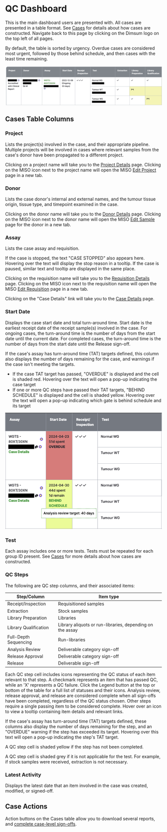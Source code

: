 # QC Dashboard

This is the main dashboard users are presented with. All cases are presented in a table format. See
[Cases](cases.md) for details about how cases are constructed. Navigate back to this page
by clicking on the Dimsum logo on the top left of all pages.

By default, the table is sorted by urgency. Overdue cases are considered most urgent, followed by
those behind schedule, and then cases with the least time remaining.

![QC Dashboard](../../images/qc_dashboard.png)

## Cases Table Columns

### Project

Lists the project(s) involved in the case, and their appropriate pipeline. Multiple projects will be
involved in cases where relevant samples from the case's donor have been propagated to a different
project.

Clicking on a project name will take you to the [Project Details](details.md) page. Clicking on the
MISO icon next to the project name will open the MISO
[Edit Project](https://miso-lims.readthedocs.io/projects/docs/en/latest/user_manual/projects/#edit-project-page)
page in a new tab.

### Donor

Lists the case donor's internal and external names, and the tumour tissue origin, tissue type, and
timepoint examined in the case.

Clicking on the donor name will take you to the [Donor Details](details.md) page. Clicking on the
MISO icon next to the donor name will open the MISO
[Edit Sample](https://miso-lims.readthedocs.io/projects/docs/en/latest/user_manual/samples/#editing-a-single-sample)
page for the donor in a new tab.

### Assay

Lists the case assay and requisition.

If the case is stopped, the text "CASE STOPPED" also appears here. Hovering over the text will
display the stop reason in a tooltip. If the case is paused, similar text and tooltip are displayed
in the same place.

Clicking on the requisition name will take you to the [Requisition Details](details.md) page.
Clicking on the MISO icon next to the requisition name will open the MISO
[Edit Requisition](https://miso-lims.readthedocs.io/projects/docs/en/latest/user_manual/requisitions/#editing-requisitions)
page in a new tab.

Clicking on the "Case Details" link will take you to the [Case Details](details.md) page.

### Start Date

Displays the case start date and total turn-around time. Start date is the earliest receipt date of
the receipt sample(s) involved in the case. For ongoing cases, the turn-around time is the number of
days from the start date until the current date. For completed cases, the turn-around time is the
number of days from the start date until the Release sign-off.

If the case's assay has turn-around time (TAT) targets defined, this column also displays the number
of days remaining for the case, and warnings if the case isn't meeting the targets.

* If the case TAT target has passed, "OVERDUE" is displayed and the cell is shaded red. Hovering
  over the text will open a pop-up indicating the case target
* If one or more QC steps have passed their TAT targets, "BEHIND SCHEDULE" is displayed and the cell
  is shaded yellow. Hovering over the text will open a pop-up indicating which gate is behind
  schedule and its target

![TAT Targets](../../images/tat_targets.png)

### Test

Each assay includes one or more tests. Tests must be repeated for each group ID present. See
[Cases](cases.md) for more details about how cases are constructed.

### QC Steps

The following are QC step columns, and their associated items:

| Step/Column           | Item type                                                 |
| --------------------- | --------------------------------------------------------- |
| Receipt/Inspection    | Requisitioned samples                                     |
| Extraction            | Stock samples                                             |
| Library Preparation   | Libraries                                                 |
| Library Qualification | Library aliquots or run-libraries, depending on the assay |
| Full-Depth Sequencing | Run-libraries                                             |
| Analysis Review       | Deliverable category sign-off                             |
| Release Approval      | Deliverable category sign-off                             |
| Release               | Deliverable sign-off                                      |

Each QC step cell includes icons representing the QC status of each item relevant to that step. A
checkmark represents an item that has passed QC, while an 'X' represents a QC failure. Click the
Legend button at the top or bottom of the table for a full list of statuses and their icons.
Analysis review, release approval, and release are considered complete when all sign-offs have been
completed, regardless of the QC status chosen. Other steps require a single passing item to be
considered complete. Hover over an icon to view a tooltip containing item details and relevant
links.

If the case's assay has turn-around time (TAT) targets defined, these columns also display the
number of days remaining for the step, and an "OVERDUE" warning if the step has exceeded its target.
Hovering over this text will open a pop-up indicating the step's TAT target.

A QC step cell is shaded yellow if the step has not been completed.

A QC step cell is shaded grey if it is not applicable for the test. For example, if stock samples
were received, extraction is not necessary.

### Latest Activity

Displays the latest date that an item involved in the case was created, modified, or signed-off.

## Case Actions

Action buttons on the Cases table allow you to download several reports, and [complete case-level
sign-offs](guides/sign_off_case.md).
